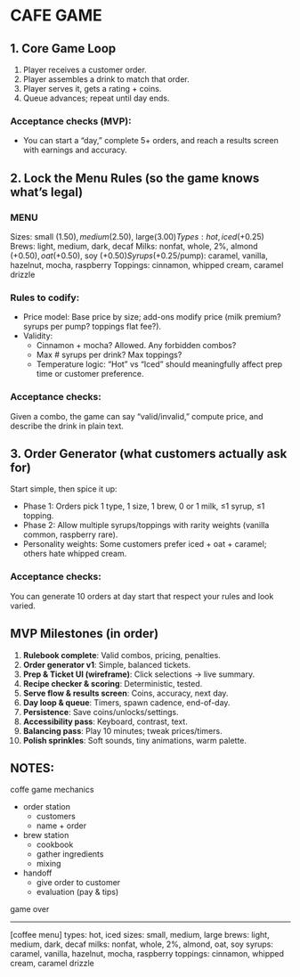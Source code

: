 # CAFE GAME

## 1. Core Game Loop
1. Player receives a customer order.
2. Player assembles a drink to match that order.
3. Player serves it, gets a rating + coins.
4. Queue advances; repeat until day ends.

### Acceptance checks (MVP):
- You can start a “day,” complete 5+ orders, and reach a results screen with earnings and accuracy.

## 2. Lock the Menu Rules (so the game knows what’s legal)

### MENU
Sizes: small ($1.50), medium ($2.50), large($3.00)
Types: hot, iced (+$0.25)
Brews: light, medium, dark, decaf
Milks: nonfat, whole, 2%, almond (+$0.50), oat (+$0.50), soy (+$0.50)
Syrups (+$0.25/pump): caramel, vanilla, hazelnut, mocha, raspberry
Toppings: cinnamon, whipped cream, caramel drizzle

### Rules to codify:
- Price model: Base price by size; add-ons modify price (milk premium? syrups per pump? toppings flat fee?).
- Validity:
    - Cinnamon + mocha? Allowed. Any forbidden combos?
    - Max # syrups per drink? Max toppings?
    - Temperature logic: “Hot” vs “Iced” should meaningfully affect prep time or customer preference.

### Acceptance checks:
Given a combo, the game can say “valid/invalid,” compute price, and describe the drink in plain text.

## 3. Order Generator (what customers actually ask for)
Start simple, then spice it up:
- Phase 1: Orders pick 1 type, 1 size, 1 brew, 0 or 1 milk, ≤1 syrup, ≤1 topping.
- Phase 2: Allow multiple syrups/toppings with rarity weights (vanilla common, raspberry rare).
- Personality weights: Some customers prefer iced + oat + caramel; others hate whipped cream.
### Acceptance checks:
You can generate 10 orders at day start that respect your rules and look varied.

## MVP Milestones (in order)
1. **Rulebook complete**: Valid combos, pricing, penalties.
2. **Order generator v1**: Simple, balanced tickets.
3. **Prep & Ticket UI (wireframe)**: Click selections → live summary.
4. **Recipe checker & scoring**: Deterministic, tested.
5. **Serve flow & results screen**: Coins, accuracy, next day.
6. **Day loop & queue**: Timers, spawn cadence, end-of-day.
7. **Persistence**: Save coins/unlocks/settings.
8. **Accessibility pass**: Keyboard, contrast, text.
9. **Balancing pass**: Play 10 minutes; tweak prices/timers.
10. **Polish sprinkles**: Soft sounds, tiny animations, warm palette.

## NOTES:
coffe game mechanics

- order station
    - customers
    - name + order
- brew station
    - cookbook
    - gather ingredients
    - mixing 
- handoff
    - give order to customer
    - evaluation (pay & tips)

game over

-------



[coffee menu]
types: hot, iced
sizes: small, medium, large
brews: light, medium, dark, decaf 
milks: nonfat, whole, 2%, almond, oat, soy
syrups: caramel, vanilla, hazelnut, mocha, raspberry
toppings: cinnamon, whipped cream, caramel drizzle 